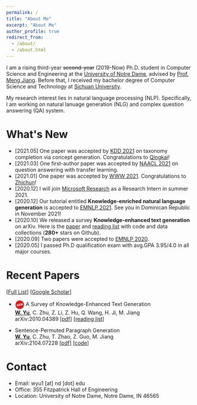 ```yaml
---
permalink: /
title: "About Me"
excerpt: "About Me"
author_profile: true
redirect_from:
  - /about/
  - /about.html
---
```


I am a rising third-year ~~second-year~~ (2019-Now) Ph.D. student in Computer Science and Engineering at the [University of Notre Dame](https://www.nd.edu/), advised by [Prof. Meng Jiang](http://www.meng-jiang.com/). Before that, I received my bachelor degree of Computer Science and Technology at [Sichuan University](http://www.scu.edu.cn/).

My research interest lies in natural language processing (NLP). Specifically, I am working on natural lanuage generation (NLG) and complex question answering (QA) system.

What's New
======

* \[2021.05\] One paper was accepted by [KDD 2021](https://www.kdd.org/kdd2021/) on taxonomy completion via concept generation. Congratulations to [Qingkai](https://qingkaizeng.github.io/)!
* \[2021.03\] One first-author paper was accepted by [NAACL 2021](https://2021.naacl.org/) on question answering with transfer learning.
* \[2021.01\] One paper was accepted by [WWW 2021](https://www2021.thewebconf.org/). Congratulations to [Zhichun](https://scholar.google.com/citations?user=BOFfWR0AAAAJ&hl=en&oi=sra)!
* \[2020.12\] I will join [Microsoft Research](https://www.microsoft.com/en-us/research/) as a Research Intern in summer 2021. 
* \[2020.12\] Our tutorial entitled **Knowledge-enriched natural language generation** is accepted to [EMNLP 2021](https://2021.emnlp.org/). See you in Dominican Republic in November 2021!
* \[2020.10\] We released a survey **Knowledge-enhanced text generation** on arXiv. Here is the [paper](https://arxiv.org/abs/2010.04389) and [reading list](https://github.com/wyu97/KENLG-Reading/blob/master/README.md) with code and data collections (**280+** stars on Github).
* \[2020.09\] Two papers were accepted to [EMNLP 2020](https://2020.emnlp.org/).
* \[2020.05\] I passed Ph.D qualification exam with avg.GPA 3.95/4.0 in all major courses.
<!-- * \[2020.04\] One paper was accepted by [ACL 2020](https://acl2020.org/) on question answer retrieval. -->
<!-- * \[December 2019\] One paper was accepted by [RCQA 2020 Workshop](https://rcqa-ws.github.io/) in [AAAI 2020](https://aaai.org/Conferences/AAAI-20/). -->
<!-- * \[January 2019\] One paper was accepted by [WWW 2019](https://www2019.thewebconf.org/). Thanks to all my co-authors. -->
<!-- * Our video ["Where we belong to"](https://www.youtube.com/watch?v=KRKoCkO3LDs) will be taken as the institutional spot for the 2018-2019 academic year for the [University of Notre Dame](https://www.nd.edu/). (Viewed 20,000+ times on Youtube) -->

Recent Papers
======
\[[Full List](/publications)\] \[[Google Scholar](https://scholar.google.com/citations?user=fBu11ZoAAAAJ&hl=en&oi=ao)\]

* <img src="../images/new.png" width="25" align=center> A Survey of Knowledge-Enhanced Text Generation <br>
  **<u>W. Yu</u>**, C. Zhu, Z. Li, Z. Hu, Q. Wang, H. Ji, M. Jiang <br>
  arXiv:2010.04389 \[[pdf](https://arxiv.org/abs/2010.04389)\] \[[reading list](https://github.com/wyu97/KENLG-Reading/blob/master/README.md)\]

* Sentence-Permuted Paragraph Generation <br>
  **<u>W. Yu</u>**, C. Zhu, T. Zhao, Z. Guo, M. Jiang <br>
  arXiv:2104.07228 \[[pdf](/papers/P1_Permgen_2021-1.pdf)\] \[[code](https://github.com/wyu97/permgen)\]



Contact
======
* Email: wyu1 \[at\] nd \[dot\] edu
* Office: 355 Fitzpatrick Hall of Engineering
* Location: University of Notre Dame, Notre Dame, IN 46565

